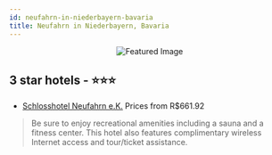 ```yaml
---
id: neufahrn-in-niederbayern-bavaria
title: Neufahrn in Niederbayern, Bavaria
---
```


<center><img src="https://i.travelapi.com/hotels/27000000/26980000/26979100/26979036/fac9bebd_z.jpg" alt="Featured Image" /></center>


##  3 star hotels - ⭐️⭐️⭐️

-    [Schlosshotel Neufahrn e.K.](https://us.hurb.com/hotels/neufahrn-in-niederbayern/schlosshotel-neufahrn-e-k-JNP-JP00174B?cmp=18055) Prices from R$661.92
   > Be sure to enjoy recreational amenities including a sauna and a fitness center. This hotel also features complimentary wireless Internet access and tour/ticket assistance.
